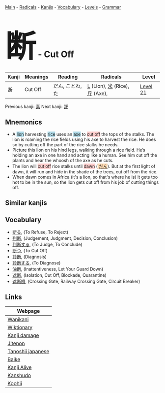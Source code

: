 <style> bigfont {font-size: 100px}</style>
[Main](../index.md) -
[Radicals](../radicals.md) -
[Kanjis](../kanjis.md) -
[Vocabulary](../vocabulary.md) -
[Levels](../levels.md) -
[Grammar](../grammar.md)
# <bigfont> 断</bigfont> - Cut Off 

| Kanji | Meanings | Reading | Radicals | Level |
| --- | --- | --- | --- | --- |
| 断 | Cut Off | だん, ことわ, た | [L](../radicals/L.md) (Lion), [米](../radicals/米.md) (Rice), [斤](../radicals/斤.md) (Axe),  | [Level 21](../levels/wk_level21.md) |

Previous kanji: [素](素.md) Next kanji: [評](評.md) 

## Mnemonics
 * A <span style="background-color:#ADD8E6"> lion</span> harvesting <span style="background-color:#ADD8E6"> rice</span> uses an <span style="background-color:#ADD8E6"> axe</span> to <span style="background-color:#ffcccb"> cut off</span> the tops of the stalks. The lion is roaming the rice fields using his axe to harvest the rice. He does so by cutting off the part of the rice stalks he needs.
* Picture this lion on his hind legs, walking through a rice field. He’s holding an axe in one hand and acting like a human. See him cut off the plants and hear the whoosh of the axe as he cuts.
* The lion will <span style="background-color:#ffcccb"> cut off</span> rice stalks until <span style="background-color:#ffcccb"> dawn</span> (<span style="background-color:#fed8b1"> [だん](https://jisho.org/search/だん)</span>). But at the first light of dawn, it will run and hide in the shade of the trees, cut off from the rice.
* When dawn comes in Africa (it's a lion, so that's where he is) it gets too hot to be in the sun, so the lion gets cut off from his job of cutting things off.


## Similar kanjis
 


## Vocabulary
 * [断る](../vocabulary/断.md), (To Refuse, To Reject)
* [判断](../vocabulary/断.md), (Judgement, Judgment, Decision, Conclusion)
* [判断する](../vocabulary/断.md), (To Judge, To Conclude)
* [断つ](../vocabulary/断.md), (To Cut Off)
* [診断](../vocabulary/断.md), (Diagnosis)
* [診断する](../vocabulary/断.md), (To Diagnose)
* [油断](../vocabulary/断.md), (Inattentiveness, Let Your Guard Down)
* [遮断](../vocabulary/断.md), (Isolation, Cut Off, Blockade, Quarantine)
* [遮断機](../vocabulary/断.md), (Crossing Gate, Railway Crossing Gate, Circuit Breaker)



## Links 

| Webpage |
| --- |
| [Wanikani          ](https://www.wanikani.com/kanji/断) |
| [Wiktionary        ](https://en.wiktionary.org/wiki/断) |
| [Kanji damage      ](http://www.kanjidamage.com/kanji/search?utf8=✓&q=断) |
| [Jitenon           ](https://jitenon.com/kanji/断) |
| [Tanoshii japanese ](https://www.tanoshiijapanese.com/dictionary/kanji.cfm?k=断) |
| [Baike             ](https://baike.baidu.com/item/断) |
| [Kanji Alive       ](https://app.kanjialive.com/断) |
| [Kanshudo          ](https://www.kanshudo.com/searchmn?q=断) |
| [Koohii            ](https://kanji.koohii.com/study/kanji/断) |

